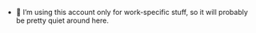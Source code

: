 - 👀 I’m using this account only for work-specific stuff, so it will probably be pretty quiet around here.

<!---
mgo-af/mgo-af is a ✨ special ✨ repository because its `README.md` (this file) appears on your GitHub profile.
You can click the Preview link to take a look at your changes.
--->

